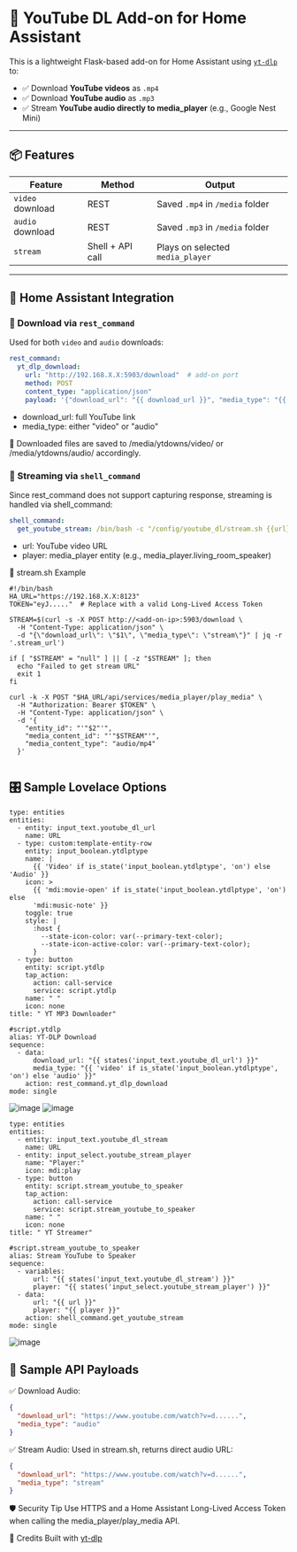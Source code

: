 # 🎵 YouTube DL Add-on for Home Assistant

This is a lightweight Flask-based add-on for Home Assistant using [`yt-dlp`](https://github.com/yt-dlp/yt-dlp) to:

- ✅ Download **YouTube videos** as `.mp4`
- ✅ Download **YouTube audio** as `.mp3`
- ✅ Stream **YouTube audio directly to media_player** (e.g., Google Nest Mini)

---

## 📦 Features

| Feature          | Method           | Output                |
|------------------|------------------|------------------------|
| `video` download | REST             | Saved `.mp4` in `/media` folder |
| `audio` download | REST             | Saved `.mp3` in `/media` folder |
| `stream`         | Shell + API call | Plays on selected `media_player` |

---

## 🔌 Home Assistant Integration

### 🔁 Download via `rest_command`

Used for both `video` and `audio` downloads:

```yaml
rest_command:
  yt_dlp_download:
    url: "http://192.168.X.X:5903/download"  # add-on port
    method: POST
    content_type: "application/json"
    payload: '{"download_url": "{{ download_url }}", "media_type": "{{ media_type }}"}'
```
- download_url: full YouTube link
- media_type: either "video" or "audio"

📂 Downloaded files are saved to /media/ytdowns/video/ or /media/ytdowns/audio/ accordingly.



### 📡 Streaming via `shell_command`

Since rest_command does not support capturing response, streaming is handled via shell_command:

```yaml
shell_command:
  get_youtube_stream: /bin/bash -c "/config/youtube_dl/stream.sh {{url}} {{player}}"
```
- url: YouTube video URL
- player: media_player entity (e.g., media_player.living_room_speaker)


🔀 stream.sh Example
```
#!/bin/bash
HA_URL="https://192.168.X.X:8123" 
TOKEN="eyJ....."  # Replace with a valid Long-Lived Access Token

STREAM=$(curl -s -X POST http://<add-on-ip>:5903/download \
  -H "Content-Type: application/json" \
  -d "{\"download_url\": \"$1\", \"media_type\": \"stream\"}" | jq -r '.stream_url')

if [ "$STREAM" = "null" ] || [ -z "$STREAM" ]; then
  echo "Failed to get stream URL"
  exit 1
fi

curl -k -X POST "$HA_URL/api/services/media_player/play_media" \
  -H "Authorization: Bearer $TOKEN" \
  -H "Content-Type: application/json" \
  -d '{
    "entity_id": "'"$2"'",
    "media_content_id": "'"$STREAM"'",
    "media_content_type": "audio/mp4"
  }'


```
## 🎛️ Sample Lovelace Options

```
type: entities
entities:
  - entity: input_text.youtube_dl_url
    name: URL
  - type: custom:template-entity-row
    entity: input_boolean.ytdlptype
    name: |
      {{ 'Video' if is_state('input_boolean.ytdlptype', 'on') else 'Audio' }}
    icon: >
      {{ 'mdi:movie-open' if is_state('input_boolean.ytdlptype', 'on') else
      'mdi:music-note' }}
    toggle: true
    style: |
      :host {
        --state-icon-color: var(--primary-text-color);
        --state-icon-active-color: var(--primary-text-color);
      }
  - type: button
    entity: script.ytdlp
    tap_action:
      action: call-service
      service: script.ytdlp
    name: " "
    icon: none
title: " YT MP3 Downloader"
```
```
#script.ytdlp
alias: YT-DLP Download
sequence:
  - data:
      download_url: "{{ states('input_text.youtube_dl_url') }}"
      media_type: "{{ 'video' if is_state('input_boolean.ytdlptype', 'on') else 'audio' }}"
    action: rest_command.yt_dlp_download
mode: single
```
![image](https://github.com/user-attachments/assets/71f1a3dd-8767-42a9-a42b-02891e2a34d4)
![image](https://github.com/user-attachments/assets/0c0b2e90-0775-4ffc-9c34-e45051bc5c3a)

```
type: entities
entities:
  - entity: input_text.youtube_dl_stream
    name: URL
  - entity: input_select.youtube_stream_player
    name: "Player:"
    icon: mdi:play
  - type: button
    entity: script.stream_youtube_to_speaker
    tap_action:
      action: call-service
      service: script.stream_youtube_to_speaker
    name: " "
    icon: none
title: " YT Streamer"
```
```
#script.stream_youtube_to_speaker
alias: Stream YouTube to Speaker
sequence:
  - variables:
      url: "{{ states('input_text.youtube_dl_stream') }}"
      player: "{{ states('input_select.youtube_stream_player') }}"
  - data:
      url: "{{ url }}"
      player: "{{ player }}"
    action: shell_command.get_youtube_stream
mode: single

```
![image](https://github.com/user-attachments/assets/9b17d42a-5b41-4771-93e2-42d27d048a0c)


## 🧪 Sample API Payloads

✅ Download Audio:

```json
{
  "download_url": "https://www.youtube.com/watch?v=d......",
  "media_type": "audio"
}
```
✅ Stream Audio:
Used in stream.sh, returns direct audio URL:

```json
{
  "download_url": "https://www.youtube.com/watch?v=d......",
  "media_type": "stream"
}
```
🛡️ Security Tip
Use HTTPS and a Home Assistant Long-Lived Access Token when calling the media_player/play_media API.

🙌 Credits
Built with [yt-dlp](https://github.com/yt-dlp/yt-dlp)
